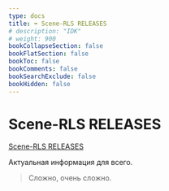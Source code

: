 ```yaml
---
type: docs
title: ➡️ Scene-RLS RELEASES
# description: "IDK"
# weight: 900
bookCollapseSection: false
bookFlatSection: false
bookToc: false
bookComments: false
bookSearchExclude: false
bookHidden: false
---
```


# Scene-RLS RELEASES

[Scene-RLS RELEASES](https://scene-rls.net/releases/index.php?nt)

Актуальная информация для всего.

> Сложно, очень сложно.
